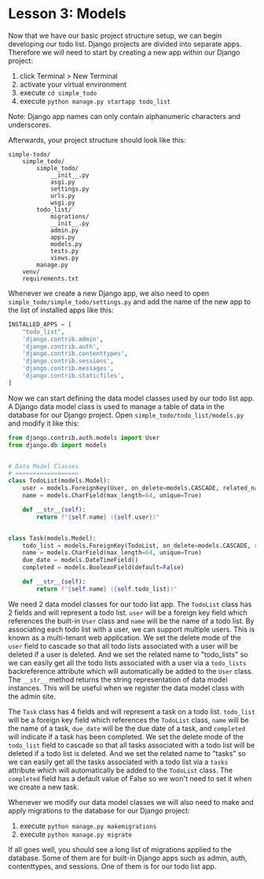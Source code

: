 # Lesson 3: Models

Now that we have our basic project structure setup, we can begin developing our todo list. Django projects are divided into separate apps. Therefore we will need to start by creating a new app within our Django project:
01. click Terminal > New Terminal
02. activate your virtual environment
03. execute `cd simple_todo`
04. execute `python manage.py startapp todo_list`

Note: Django app names can only contain alphanumeric characters and underscores.

Afterwards, your project structure should look like this:
```
simple-todo/
    simple_todo/
        simple_todo/
            __init__.py
            asgi.py
            settings.py
            urls.py
            wsgi.py
        todo_list/
            migrations/
            __init__.py
            admin.py
            apps.py
            models.py
            tests.py
            views.py
        manage.py
    venv/
    requirements.txt
```

Whenever we create a new Django app, we also need to open `simple_todo/simple_todo/settings.py` and add the name of the new app to the list of installed apps like this:
```python
INSTALLED_APPS = [
    "todo_list",
    'django.contrib.admin',
    'django.contrib.auth',
    'django.contrib.contenttypes',
    'django.contrib.sessions',
    'django.contrib.messages',
    'django.contrib.staticfiles',
]
```

Now we can start defining the data model classes used by our todo list app. A Django data model class is used to manage a table of data in the database for our Django project. Open `simple_todo/todo_list/models.py` and modify it like this:
```python
from django.contrib.auth.models import User
from django.db import models


# Data Model Classes
# ==================
class TodoList(models.Model):
    user = models.ForeignKey(User, on_delete=models.CASCADE, related_name="todo_lists")
    name = models.CharField(max_length=64, unique=True)

    def __str__(self):
        return f"{self.name} ({self.user})"


class Task(models.Model):
    todo_list = models.ForeignKey(TodoList, on_delete=models.CASCADE, related_name="tasks")
    name = models.CharField(max_length=64, unique=True)
    due_date = models.DateTimeField()
    completed = models.BooleanField(default=False)

    def __str__(self):
        return f"{self.name} ({self.todo_list})"
```

We need 2 data model classes for our todo list app. The `TodoList` class has 2 fields and will represent a todo list. `user` will be a foreign key field which references the built-in `User` class and `name` will be the name of a todo list. By associating each todo list with a user, we can support multiple users. This is known as a multi-tenant web application. We set the delete mode of the `user` field to cascade so that all todo lists associated with a user will be deleted if a user is deleted. And we set the related name to "todo_lists" so we can easily get all the todo lists associated with a user via a `todo_lists` backreference attribute which will automatically be added to the `User` class. The `__str__` method returns the string representation of data model instances. This will be useful when we register the data model class with the admin site.

The `Task` class has 4 fields and will represent a task on a todo list. `todo_list` will be a foreign key field which references the `TodoList` class, `name` will be the name of a task, `due_date` will be the due date of a task, and `completed` will indicate if a task has been completed. We set the delete mode of the `todo_list` field to cascade so that all tasks associated with a todo list will be deleted if a todo list is deleted. And we set the related name to "tasks" so we can easily get all the tasks associated with a todo list via a `tasks` attribute which will automatically be added to the `TodoList` class. The `completed` field has a default value of False so we won't need to set it when we create a new task.

Whenever we modify our data model classes we will also need to make and apply migrations to the database for our Django project:
01. execute `python manage.py makemigrations`
02. execute `python manage.py migrate`

If all goes well, you should see a long list of migrations applied to the database. Some of them are for built-in Django apps such as admin, auth, contenttypes, and sessions. One of them is for our todo list app.
